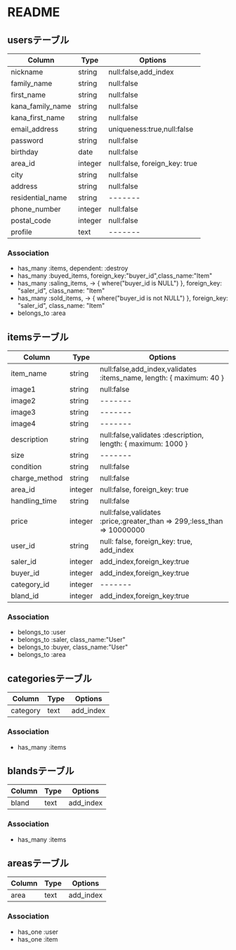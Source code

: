 # README

## usersテーブル

|Column|Type|Options|
|------|----|-------|
|nickname|string|null:false,add_index|
|family_name|string|null:false|
|first_name|string|null:false|
|kana_family_name|string|null:false|
|kana_first_name|string|null:false|
|email_address|string|uniqueness:true,null:false|
|password|string|null:false|
|birthday|date|null:false|
|area_id|integer|null:false, foreign_key: true|
|city|string|null:false|
|address|string|null:false|
|residential_name|string|-------|
|phone_number|integer|null:false|
|postal_code|integer|null:false|
|profile|text|-------|

### Association
- has_many :items, dependent: :destroy
- has_many :buyed_items, foreign_key:"buyer_id",class_name:"Item"
- has_many :saling_items, -> { where("buyer_id is NULL") }, foreign_key: "saler_id", class_name: "Item"
- has_many :sold_items, -> { where("buyer_id is not NULL") }, foreign_key: "saler_id", class_name: "Item"
- belongs_to :area

## itemsテーブル

|Column|Type|Options|
|------|----|-------|
|item_name|string|null:false,add_index,validates :items_name, length: { maximum: 40 }|
|image1|string|null:false|
|image2|string|-------|
|image3|string|-------|
|image4|string|-------|
|description|string|null:false,validates :description, length: { maximum: 1000 }|
|size|string|-------|
|condition|string|null:false|
|charge_method|string|null:false|
|area_id|integer|null:false, foreign_key: true|
|handling_time|string|null:false|
|price|integer|null:false,validates :price,:greater_than => 299,:less_than => 10000000|
|user_id|string|null: false, foreign_key: true, add_index|
|saler_id|integer|add_index,foreign_key:true|
|buyer_id|integer|add_index,foreign_key:true|
|category_id|integer|-------|
|bland_id|integer|add_index,foreign_key:true|

### Association
- belongs_to :user
- belongs_to :saler, class_name:"User"
- belongs_to :buyer, class_name:"User"
- belongs_to :area

## categoriesテーブル

|Column|Type|Options|
|------|----|-------|
|category|text|add_index|

### Association
- has_many :items


## blandsテーブル

|Column|Type|Options|
|------|----|-------|
|bland|text|add_index|

### Association
- has_many :items

## areasテーブル

|Column|Type|Options|
|------|----|-------|
|area|text|add_index|

### Association
- has_one :user
- has_one :item

